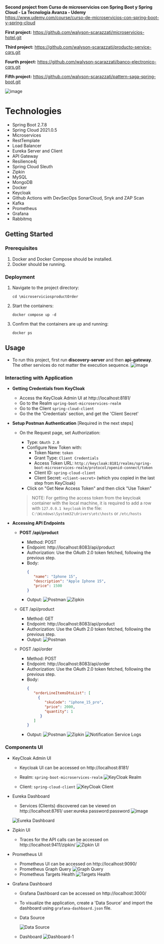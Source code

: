 **Second project from Curso de microservicios con Spring Boot y Spring Cloud - La Tecnología Avanza - Udemy**
https://www.udemy.com/course/curso-de-microservicios-con-spring-boot-y-spring-cloud

**First project:** https://github.com/walyson-scarazzati/microservicios-hotel.git

**Third project:** https://github.com/walyson-scarazzati/producto-service-cqrs.git 

**Fourth project:** https://github.com/walyson-scarazzati/banco-electronico-cqrs.git

**Fifth project:** https://github.com/walyson-scarazzati/pattern-saga-spring-boot.git

![image](https://github.com/user-attachments/assets/3a850171-8cea-4d03-9896-d4fc9d8e148b)


<h1>Technologies</h1>
<ul>
  <li>Spring Boot 2.7.8</li>
  <li>Spring Cloud 2021.0.5</li>
  <li>Microservices</li>
  <li>RestTemplate</li>
  <li>Load Balancer</li>
  <li>Eureka Server and Client</li>
  <li>API Gateway</li>
  <li>Resilience4j</li>
  <li>Spring Cloud Sleuth</li>
  <li>Zipkin</li>
  <li>MySQL</li>
  <li>MongoDB</li>
  <li>Docker</li>
  <li>Keycloak</li>
  <li>Github Actions with DevSecOps SonarCloud, Snyk and ZAP Scan</li>
  <li>Kafka</li>
  <li>Prometheus</li>
  <li>Grafana</li>
  <li>Rabbitmq</li>
</ul>

## Getting Started

### Prerequisites
1. Docker and Docker Compose should be installed.
2. Docker should be running.

### Deployment

1. Navigate to the project directory:
   ```shell
   cd \microserviciosproductOrder
   ```

2. Start the containers:
   ```shell
   docker compose up -d
   ```


3. Confirm that the containers are up and running:
   ```shell
   docker ps
   ```
   
 ## Usage
  - To run this project, first run <b>discovery-server</b> and then <b>api-gateway</b>. The other services do not matter the execution sequence.
  ![image](https://github.com/user-attachments/assets/4de0eb97-3447-4bdd-8301-9e9e58aa343e)


### Interacting with Application

- **Getting Credentials from KeyCloak**
  - Access the KeyCloak Admin UI at http://localhost:8181/
  - Go to the Realm `spring-boot-microservices-realm`
  - Go to the Client `spring-cloud-client`
  - Go the the 'Credentials' section, and get the 'Client Secret'


- **Setup Postman Authentication** [Required in the next steps]
  - On the Request page, set Authorization:
    - Type: `OAuth 2.0`
    - Configure New Token with:
      - Token Name: `token`
      - Grant Type: `Client Credentials`
      - Access Token URL: `http://keycloak:8181/realms/spring-boot-microservices-realm/protocol/openid-connect/token`
      - Client ID: `spring-cloud-client`
      - Client Secret: `<client-secret>` (which you copied in the last step from KeyCloak)
    - Click on "Get New Access Token" and then click "Use Token"

    > NOTE: For getting the access token from the keycloak container with the local machine, it is required to add a row with `127.0.0.1 keycloak` in the file: `C:\Windows\System32\drivers\etc\hosts` or `/etc/hosts`  

- **Accessing API Endpoints**
  - **POST /api/product**
    - Method: POST
    - Endpoint: http://localhost:8083/api/product
    - Authorization: Use the OAuth 2.0 token fetched, following the previous step.
    - Body: 
      ```json
      {
         "name": "Iphone 15",
         "description": "Apple Iphone 15",
         "price": 1500
      } 
      ```
    - Output:
        ![Postman](https://github.com/user-attachments/assets/d078b458-7e94-473e-99c5-e826bac43cf4)
        ![Zipkin](https://github.com/user-attachments/assets/f038f7ea-8741-4b4d-b66b-b914635f6741)


  
  - GET /api/product
    - Method: GET
    - Endpoint: http://localhost:8083/api/product
    - Authorization: Use the OAuth 2.0 token fetched, following the previous step.
    - Output:
        ![Postman](https://github.com/user-attachments/assets/c10d0721-6ec2-4282-b1a2-132fa3af198e)
 
  - POST /api/order
    - Method: POST
    - Endpoint: http://localhost:8083/api/order
    - Authorization: Use the OAuth 2.0 token fetched, following the previous step.
    - Body:
      ```json
      {
         "orderLineItemsDtoList": [
           {
              "skuCode": "iphone_15_pro",
              "price": 2000,
              "quantity": 1
            }
         ]
      }  
      ```
    - Output:
      ![Postman](https://github.com/user-attachments/assets/a93d160a-72e1-4f20-b19e-891a89034bc3)
      ![Zipkin](https://github.com/user-attachments/assets/1585e356-de08-4c23-926e-3ae45fd1231b)
      ![Notification Service Logs](https://github.com/user-attachments/assets/13b8b299-e42f-427b-ab1b-90845d71d5c1)


### Components UI

- KeyCloak Admin UI
   - Keycloak UI can be accessed on http://localhost:8181/
   - Realm: `spring-boot-microservices-realm`
     ![KeyCloak Realm](https://github.com/user-attachments/assets/b5cb5f6d-54e1-41c7-ac34-c6ce1d3abe8d)

   - Client: `spring-cloud-client`
    ![KeyCloak Client](https://github.com/user-attachments/assets/3b8064f8-f959-4983-8979-414c5edc442d)



- Eureka Dashboard
   - Services (Clients) discovered can be viewed on http://localhost:8761/ user:eureka password:password
   ![image](https://github.com/user-attachments/assets/54a5295c-cf81-4ba8-ad1e-7dfb3d8c211f)

    ![Eureka Dashboard](https://github.com/user-attachments/assets/8af16a44-81e1-4784-93d0-67694afd7c8a)



- Zipkin UI
   - Traces for the API calls can be accessed on http://localhost:9411/zipkin/
    ![Zipkin UI](https://github.com/user-attachments/assets/069fc0e9-0d1d-4bf5-8e7b-e8b7b7081f5f)



- Prometheus UI
    - Prometheus UI can be accessed on http://localhost:9090/
    - Prometheus Graph Query
      ![Graph Query](https://github.com/user-attachments/assets/78d2d812-4004-44f4-9bd9-c9ee9351f9e7)
    - Prometheus Targets Health
      ![Targets Health](https://github.com/user-attachments/assets/856a0850-d0e1-4b7c-95ff-5f951965f13c)


- Grafana Dashboard
  - Grafana Dashboard can be accessed on http://localhost:3000/
  - To visualize the application, create a 'Data Source' and import the dashboard using `grafana-dashboard.json` file.
  - Data Source
    
    ![Data Source](https://github.com/user-attachments/assets/6eff4187-f003-4667-8c01-023c881366e2)
  - Dashboard
    ![Dashboard-1](https://github.com/user-attachments/assets/9613bf57-a680-4a2a-9e39-8cef2c59291b)



